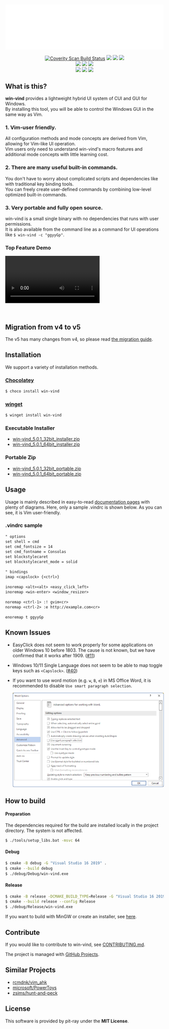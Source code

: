 <h1></h1>
<p align="center">
  <img src="docs/imgs/banner.gif?raw=true" />
  <p align="center">
    <a href="https://scan.coverity.com/projects/pit-ray-win-vind"><img alt="Coverity Scan Build Status" src="https://img.shields.io/coverity/scan/pit-ray-win-vind?style=flat-square" /></a>
    <a href="https://www.codacy.com/gh/pit-ray/win-vind/dashboard?utm_source=github.com&amp;utm_medium=referral&amp;utm_content=pit-ray/win-vind&amp;utm_campaign=Badge_Grade"><img src="https://img.shields.io/codacy/grade/8f2e6f2826904efd82019f5888574327?style=flat-square" /></a>
    <a href="https://github.com/pit-ray/win-vind/actions/workflows/codeql-analysis.yml"><img src="https://img.shields.io/github/actions/workflow/status/pit-ray/win-vind/codeql-analysis.yml?branch=master&label=CodeQL&logo=github&style=flat-square" /></a>
    <a href="https://github.com/pit-ray/win-vind/actions/workflows/test.yml"><img src="https://img.shields.io/github/actions/workflow/status/pit-ray/win-vind/test.yml?branch=master&label=test&logo=github&style=flat-square" /></a>
    <br>  
    <a href="https://github.com/pit-ray/win-vind/actions/workflows/coverity.yml"><img src="https://img.shields.io/github/actions/workflow/status/pit-ray/win-vind/coverity.yml?branch=master&label=cov-build&logo=github&style=flat-square" /></a>
    <a href="https://github.com/pit-ray/win-vind/actions/workflows/mingw.yml"><img src="https://img.shields.io/github/actions/workflow/status/pit-ray/win-vind/mingw.yml?branch=master&label=MinGW%20build&logo=github&style=flat-square" /></a>
    <a href="https://github.com/pit-ray/win-vind/actions/workflows/msvc.yml"><img src="https://img.shields.io/github/actions/workflow/status/pit-ray/win-vind/msvc.yml?branch=master&label=MSVC%20build&logo=github&style=flat-square" /></a>
    <br>
    <a href="https://community.chocolatey.org/packages/win-vind"><img src="https://img.shields.io/badge/chocolatey-supported-blue?style=flat-square&color=607D8B" /></a>
    <a href="https://github.com/microsoft/winget-pkgs/tree/master/manifests/p/pit-ray/win-vind"><img src="https://img.shields.io/badge/winget-supported-blue?style=flat-square&color=607D8B" /></a>
    <img src="https://img.shields.io/badge/Windows%2011-supported-blue?style=flat-square&color=607D8B" />
  </p>
</p>  

<!--
<a href=""><img src="https://img.shields.io/badge/scoop-supported-blue?style=flat-square&color=607D8B" /></a>
-->

## What is this?
**win-vind** provides a lightweight hybrid UI system of CUI and GUI for Windows.  
By installing this tool, you will be able to control the Windows GUI in the same way as Vim.

### 1. Vim-user friendly.
All configuration methods and mode concepts are derived from Vim, allowing for Vim-like UI operation.  
Vim users only need to understand win-vind's macro features and additional mode concepts with little learning cost.  

### 2. There are many useful built-in commands.
You don't have to worry about complicated scripts and dependencies like with traditional key binding tools.  
You can freely create user-defined commands by combining low-level optimized built-in commands.

### 3. Very portable and fully open source.
win-vind is a small single binary with no dependencies that runs with user permissions.   
It is also available from the command line as a command for UI operations like `$ win-vind -c "ggyyGp"`.


### Top Feature Demo

<video src="https://user-images.githubusercontent.com/42631247/215270933-3365065b-53db-4eca-9fc6-cd03d13e5ab0.mp4" controls></video>

<br>  

## Migration from v4 to v5
The v5 has many changes from v4, so please read [the migration guide](https://pit-ray.github.io/win-vind/migration).

## Installation
We support a variety of installation methods.

### [Chocolatey](https://chocolatey.org/)

```sh
$ choco install win-vind
```

### [winget](https://github.com/microsoft/winget-cli)

```sh
$ winget install win-vind
```

<!--
### [scoop](https://scoop.sh/)
Not yet open.
```sh
$ scoop install win-vind
```
-->

### Executable Installer
- [win-vind_5.0.1_32bit_installer.zip](https://github.com/pit-ray/win-vind/releases/download/v5.0.1/win-vind_5.0.1_32bit_installer.zip)
- [win-vind_5.0.1_64bit_installer.zip](https://github.com/pit-ray/win-vind/releases/download/v5.0.1/win-vind_5.0.1_64bit_installer.zip)

### Portable Zip
- [win-vind_5.0.1_32bit_portable.zip](https://github.com/pit-ray/win-vind/releases/download/v5.0.1/win-vind_5.0.1_32bit_portable.zip)
- [win-vind_5.0.1_64bit_portable.zip](https://github.com/pit-ray/win-vind/releases/download/v5.0.1/win-vind_5.0.1_64bit_portable.zip)


## Usage

Usage is mainly described in easy-to-read [documentation pages](https://pit-ray.github.io/win-vind/usage/) with plenty of diagrams. Here, only a sample .vindrc is shown below. As you can see, it is Vim user-friendly.  

### .vindrc sample  

```vim
" options
set shell = cmd
set cmd_fontsize = 14
set cmd_fontname = Consolas
set blockstylecaret
set blockstylecaret_mode = solid

" bindings
imap <capslock> {<ctrl>}

inoremap <alt><alt> <easy_click_left>
inoremap <win-enter> <window_resizer>

noremap <ctrl-1> :! gvim<cr>
noremap <ctrl-2> :e http://example.com<cr>

enoremap t ggyyGp
```

## Known Issues
- EasyClick does not seem to work properly for some applications on older Windows 10 before 1803. The cause is not known, but we have confirmed that it works after 1909. ([#11](https://github.com/pit-ray/win-vind/issues/11))
- Windows 10/11 Single Language does not seem to be able to map toggle keys such as `<Capslock>`. ([#40](https://github.com/pit-ray/win-vind/issues/40))

- If you want to use word motion (e.g. `w`, `B`, `e`) in MS Office Word, it is recommended to disable `Use smart paragraph selection`.  

  <img src="docs/imgs/opt_in_ms_word.png" title="Option in MS Word" width=600>

## How to build

#### Preparation
The dependencies required for the build are installed locally in the project directory. The system is not affected.
```bash
$ ./tools/setup_libs.bat -msvc 64
```

#### Debug

```bash
$ cmake -B debug -G "Visual Studio 16 2019" .
$ cmake --build debug
$ ./debug/Debug/win-vind.exe
```

#### Release

```bash
$ cmake -B release -DCMAKE_BUILD_TYPE=Release -G "Visual Studio 16 2019" .
$ cmake --build release --config Release
$ ./debug/Release/win-vind.exe
```

If you want to build with MinGW or create an installer, see [here](https://github.com/pit-ray/win-vind/blob/master/CONTRIBUTING.md#to-development).


## Contribute
If you would like to contribute to win-vind, see [CONTRIBUTING.md](https://github.com/pit-ray/win-vind/blob/master/CONTRIBUTING.md).

The project is managed with <a href="https://github.com/users/pit-ray/projects/2">GitHub Projects</a>. 

## Similar Projects
- [rcmdnk/vim_ahk](https://github.com/rcmdnk/vim_ahk)
- [microsoft/PowerToys](https://github.com/microsoft/PowerToys)
- [zsims/hunt-and-peck](https://github.com/zsims/hunt-and-peck)

## License  

This software is provided by pit-ray under the **MIT License**.  
